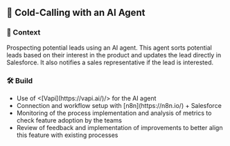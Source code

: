 <h2>🤖 Cold-Calling with an AI Agent</h2>

<h3>📝 Context</h3>
<p>
  Prospecting potential leads using an AI agent. This agent sorts potential leads based on their interest in the product and updates the lead directly in Salesforce. It also notifies a sales representative if the lead is interested.
</p>

<h3>🛠️ Build</h3>
<ul>
  <li>Use of <[Vapi](https://vapi.ai/)/> for the AI agent</li>
  <li>Connection and workflow setup with [n8n](https://n8n.io/) + Salesforce</li>
  <li>Monitoring of the process implementation and analysis of metrics to check feature adoption by the teams</li>
  <li>Review of feedback and implementation of improvements to better align this feature with existing processes</li>
</ul>
